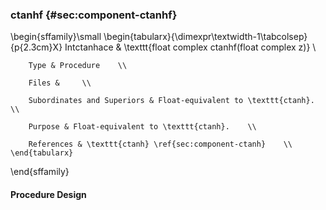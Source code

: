 ### ctanhf {#sec:component-ctanhf}

\begin{sffamily}\small
	\begin{tabularx}{\dimexpr\textwidth-1\tabcolsep}{p{2.3cm}X}
		Intctanhace       & \texttt{float complex ctanhf(float complex z)} \\ 
		
		Type & Procedure    \\ 
		
		Files &     \\ 
		
		Subordinates and Superiors & Float-equivalent to \texttt{ctanh}.    \\ 
		
		Purpose & Float-equivalent to \texttt{ctanh}.    \\ 
		
		References & \texttt{ctanh} \ref{sec:component-ctanh}    \\ 
	\end{tabularx}
\end{sffamily}

#### Procedure Design
